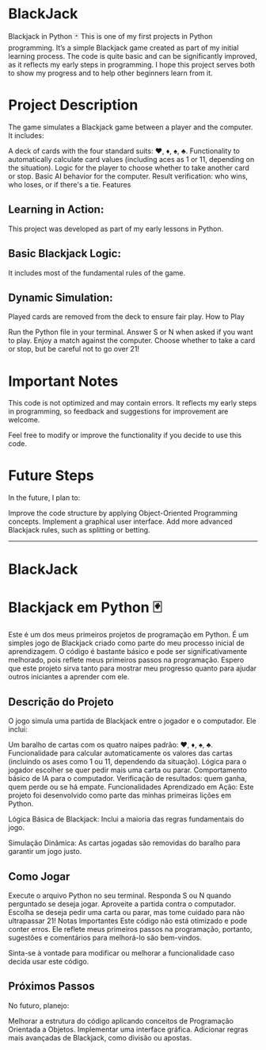 # BlackJack
Blackjack in Python 🃏
This is one of my first projects in Python programming. It’s a simple Blackjack game created as part of my initial learning process. The code is quite basic and can be significantly improved, as it reflects my early steps in programming. I hope this project serves both to show my progress and to help other beginners learn from it.

# Project Description
The game simulates a Blackjack game between a player and the computer. It includes:

A deck of cards with the four standard suits: ♥️, ♦️, ♠️, ♣️.
Functionality to automatically calculate card values (including aces as 1 or 11, depending on the situation).
Logic for the player to choose whether to take another card or stop.
Basic AI behavior for the computer.
Result verification: who wins, who loses, or if there's a tie.
Features

## Learning in Action: 
This project was developed as part of my early lessons in Python.

## Basic Blackjack Logic: 
It includes most of the fundamental rules of the game.

## Dynamic Simulation: 
Played cards are removed from the deck to ensure fair play.
How to Play

Run the Python file in your terminal.
Answer S or N when asked if you want to play.
Enjoy a match against the computer. Choose whether to take a card or stop, but be careful not to go over 21!

# Important Notes

This code is not optimized and may contain errors. It reflects my early steps in programming, so feedback and suggestions for improvement are welcome.

Feel free to modify or improve the functionality if you decide to use this code.

# Future Steps
In the future, I plan to:

Improve the code structure by applying Object-Oriented Programming concepts.
Implement a graphical user interface.
Add more advanced Blackjack rules, such as splitting or betting.

---------------------------------------------------------------------------------------------------

# BlackJack
# Blackjack em Python 🃏
Este é um dos meus primeiros projetos de programação em Python. É um simples jogo de Blackjack criado como parte do meu processo inicial de aprendizagem. O código é bastante básico e pode ser significativamente melhorado, pois reflete meus primeiros passos na programação. Espero que este projeto sirva tanto para mostrar meu progresso quanto para ajudar outros iniciantes a aprender com ele.

## Descrição do Projeto
O jogo simula uma partida de Blackjack entre o jogador e o computador. Ele inclui:

Um baralho de cartas com os quatro naipes padrão: ♥️, ♦️, ♠️, ♣️.
Funcionalidade para calcular automaticamente os valores das cartas (incluindo os ases como 1 ou 11, dependendo da situação).
Lógica para o jogador escolher se quer pedir mais uma carta ou parar.
Comportamento básico de IA para o computador.
Verificação de resultados: quem ganha, quem perde ou se há empate.
Funcionalidades
Aprendizado em Ação:
Este projeto foi desenvolvido como parte das minhas primeiras lições em Python.

Lógica Básica de Blackjack:
Inclui a maioria das regras fundamentais do jogo.

Simulação Dinâmica:
As cartas jogadas são removidas do baralho para garantir um jogo justo.

## Como Jogar
Execute o arquivo Python no seu terminal.
Responda S ou N quando perguntado se deseja jogar.
Aproveite a partida contra o computador. Escolha se deseja pedir uma carta ou parar, mas tome cuidado para não ultrapassar 21!
Notas Importantes
Este código não está otimizado e pode conter erros. Ele reflete meus primeiros passos na programação, portanto, sugestões e comentários para melhorá-lo são bem-vindos.

Sinta-se à vontade para modificar ou melhorar a funcionalidade caso decida usar este código.

## Próximos Passos
No futuro, planejo:

Melhorar a estrutura do código aplicando conceitos de Programação Orientada a Objetos.
Implementar uma interface gráfica.
Adicionar regras mais avançadas de Blackjack, como divisão ou apostas.

